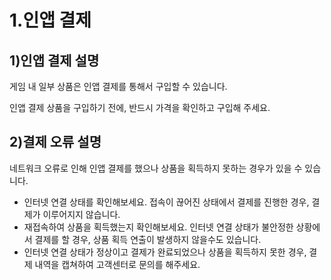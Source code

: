# 1.인앱 결제

## 1)인앱 결제 설명

게임 내 일부 상품은 인앱 결제를 통해서 구입할 수 있습니다.

인앱 결제 상품을 구입하기 전에, 반드시 가격을 확인하고 구입해 주세요.



## 2)결제 오류 설명

네트워크 오류로 인해 인앱 결제를 했으나 상품을 획득하지 못하는 경우가 있을 수 있습니다.

- 인터넷 연결 상태를 확인해보세요. 접속이 끊어진 상태에서 결제를 진행한 경우, 결제가 이루어지지 않습니다.
- 재접속하여 상품을 획득했는지 확인해보세요. 인터넷 연결 상태가 불안정한 상황에서 결제를 할 경우, 상품 획득 연출이 발생하지 않을수도 있습니다.
- 인터넷 연결 상태가 정상이고 결제가 완료되었으나 상품을 획득하지 못한 경우, 결제 내역을 캡쳐하여 고객센터로 문의를 해주세요.